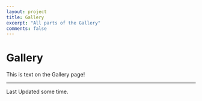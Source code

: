 ```yaml
---
layout: project
title: Gallery
excerpt: "All parts of the Gallery"
comments: false
---
```


# Gallery

This is text on the Gallery page!

---

Last Updated some time.